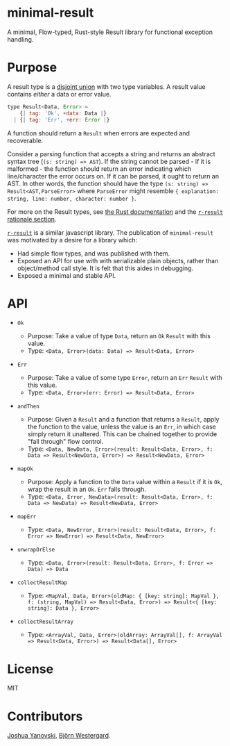 # minimal-result

A minimal, Flow-typed, Rust-style Result library for functional exception handling.

# Purpose

A result type is a [disjoint union](https://flow.org/en/docs/types/unions/) with two type variables. A result value contains _either_ a data or error value.

```js
type Result<Data, Error> =
    {| tag: 'Ok', +data: Data |}
  | {| tag: 'Err', +err: Error |}
```

A function should return a `Result` when errors are expected and recoverable.

Consider a parsing function that accepts a string and returns an abstract syntax tree (`(s: string) => AST`). If the string cannot be parsed - if it is malformed - the function should return an error indicating which line/character the error occurs on. If it can be parsed, it ought to return an AST. In other words, the function should have the type `(s: string) => Result<AST,ParseError>` where `ParseError` might resemble `{ explanation: string, line: number, character: number }`.

For more on the Result types, see [the Rust documentation](https://doc.rust-lang.org/std/result/) and the [`r-result` rationale section](https://github.com/Havvy/result#rationale-and-rant-on-error-handling).

[`r-result`](https://github.com/Havvy/result) is a similar javascript library. The publication of `minimal-result` was motivated by a desire for a library which:

- Had simple flow types, and was published with them.
- Exposed an API for use with with serializable plain objects, rather than object/method call style. It is felt that this aides in debugging.
- Exposed a minimal and stable API.

# API

- `Ok`
  - Purpose: Take a value of type `Data`, return an `Ok` `Result` with this value.
  - Type: `<Data, Error>(data: Data) => Result<Data, Error>`
- `Err`
  - Purpose: Take a value of some type `Error`, return an `Err` `Result` with this value.
  - Type: `<Data, Error>(err: Error) => Result<Data, Error>`
- `andThen`
  - Purpose: Given a `Result` and a function that returns a `Result`, apply the function to the value, unless the value is an `Err`, in which case simply return it unaltered. This can be chained together to provide "fall through" flow control.
  - Type: `<Data, NewData, Error>(result: Result<Data, Error>, f: Data => Result<NewData, Error>) => Result<NewData, Error>`

- `mapOk`
  - Purpose: Apply a function to the `Data` value within a `Result` if it is `Ok`, wrap the result in an `Ok`. `Err` falls through.
  - Type: `<Data, Error, NewData>(result: Result<Data, Error>, f: Data => NewData) => Result<NewData, Error>`
- `mapErr`
  - Type: `<Data, NewError, Error>(result: Result<Data, Error>, f: Error => NewError) => Result<Data, NewError>`
- `unwrapOrElse`
  - Type: `<Data, Error>(result: Result<Data, Error>, f: Error => Data) => Data`
- `collectResultMap`
  - Type: `<MapVal, Data, Error>(oldMap: { [key: string]: MapVal }, f: (string, MapVal) => Result<Data, Error>) => Result<{ [key: string]: Data }, Error>`
- `collectResultArray`
  - Type: `<ArrayVal, Data, Error>(oldArray: ArrayVal[], f: ArrayVal => Result<Data, Error>) => Result<Data[], Error>`


# License

MIT

# Contributors

[Joshua Yanovski](https://github.com/pythonesque), [Björn Westergard](https://github.com/bwestergard).
